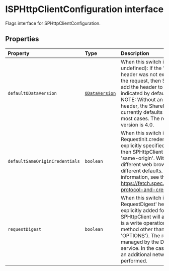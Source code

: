 # ISPHttpClientConfiguration interface







Flags interface for SPHttpClientConfiguration.




## Properties

| Property	   | Type	| Description|
|:-------------|:-------|:-----------|
|`defaultODataVersion`      | [`ODataVersion`](../../sp-http.api/class/odataversion.md) | When this switch is specified (i.e. not undefined): If the 'OData-Version' header was not explictly added for the request, then SPHttpClient will add the header to specify the version indicated by defaultODataVersion. NOTE: Without an 'OData-Version' header, the SharePoint server currently defaults to Version 3.0 in most cases. The recommended version is 4.0. |
|`defaultSameOriginCredentials`      | `boolean` | When this switch is true: If RequestInit.credentials is not explicitly specified for the request, then SPHttpClient will assign it to be 'same-origin'. Without this switch, different web browsers may apply different defaults. For more information, see the spec: https://fetch.spec.whatwg.org/#cors-protocol-and-credentials |
|`requestDigest`      | `boolean` | When this switch is true: If the 'X-RequestDigest' header was not explicitly added for the request, then SPHttpClient will add it if the request is a write operation (i.e. an HTTP method other than 'GET', 'HEAD', or 'OPTIONS'). The request digest is managed by the DigestCache service. In the case of a cache miss, an additional network request may be performed. |






